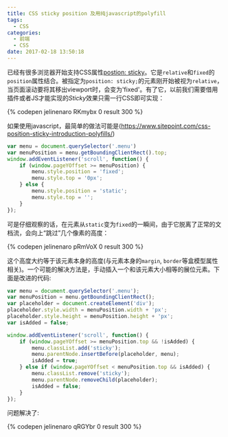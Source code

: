 ```yaml
---
title: CSS sticky position 及用纯javascript的polyfill 
tags:
  - CSS
categories:
  - 前端
  - CSS
date: 2017-02-18 13:50:18
---
```


已经有很多浏览器开始支持CSS属性[postion: sticky](http://caniuse.com/#feat=css-sticky)。它是`relative`和`fixed`的`position`属性结合。被指定为`position: sticky;`的元素刚开始被视为`relative`，当页面滚动要将其移出viewport时，会变为'fixed'。有了它，以前我们需要借用插件或者JS才能实现的*Sticky*效果只需一行CSS即可实现：

<!-- more -->

{% codepen jelinenaro RKmybx 0 result 300 %}

如果使用javascript，最简单的做法可能是(https://www.sitepoint.com/css-position-sticky-introduction-polyfills/)

```javascript
var menu = document.querySelector('.menu')
var menuPosition = menu.getBoundingClientRect().top;
window.addEventListener('scroll', function() {
    if (window.pageYOffset >= menuPosition) {
        menu.style.position = 'fixed';
        menu.style.top = '0px';
    } else {
        menu.style.position = 'static';
        menu.style.top = '';
    }
});
```

可是仔细观察的话，在元素从`static`变为`fixed`的一瞬间，由于它脱离了正常的文档流，会向上“跳过”几个像素的高度：

{% codepen jelinenaro pRmVoX 0 result 300 %}

这个高度大约等于该元素本身的高度(与元素本身的`margin`, `border`等盒模型属性相关)。一个可能的解决方法是，手动插入一个和该元素大小相等的展位元素。下面是改进的代码:

```javascript
var menu = document.querySelector('.menu');
var menuPosition = menu.getBoundingClientRect();
var placeholder = document.createElement('div');
placeholder.style.width = menuPosition.width + 'px';
placeholder.style.height = menuPosition.height + 'px';
var isAdded = false;

window.addEventListener('scroll', function() {
    if (window.pageYOffset >= menuPosition.top && !isAdded) {
        menu.classList.add('sticky');
        menu.parentNode.insertBefore(placeholder, menu);
        isAdded = true;
    } else if (window.pageYOffset < menuPosition.top && isAdded) {
        menu.classList.remove('sticky');
        menu.parentNode.removeChild(placeholder);
        isAdded = false;
    }
});
```

问题解决了:

{% codepen jelinenaro qRGYbr 0 result 300 %}

